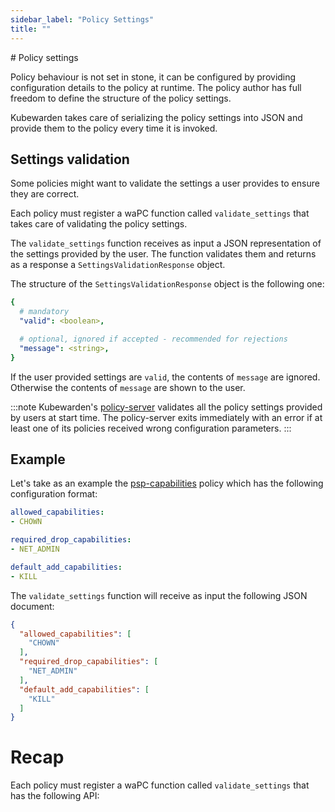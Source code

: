 ```yaml
---
sidebar_label: "Policy Settings"
title: ""
---
```


<head>
  <link rel="canonical" href="https://docs.kubewarden.io/writing-policies/spec/settings"/>
</head>
# Policy settings

Policy behaviour is not set in stone, it can be configured by providing configuration
details to the policy at runtime. The policy author has full freedom to define
the structure of the policy settings.

Kubewarden takes care of serializing the policy settings into JSON and provide
them to the policy every time it is invoked.

## Settings validation

Some policies might want to validate the settings a user provides to ensure
they are correct.

Each policy must register a waPC function called `validate_settings` that
takes care of validating the policy settings.

The `validate_settings` function receives as input a JSON representation of
the settings provided by the user. The function validates them and returns
as a response a `SettingsValidationResponse` object.

The structure of the `SettingsValidationResponse` object is the following one:

```yaml
{
  # mandatory
  "valid": <boolean>,

  # optional, ignored if accepted - recommended for rejections
  "message": <string>,
}
```

If the user provided settings are `valid`, the contents of `message` are ignored.
Otherwise the contents of `message` are shown to the user.

:::note
Kubewarden's [policy-server](https://github.com/chimera-kube/policy-server)
validates all the policy settings provided by users at start time.
The policy-server exits immediately with an error if at least one of its
policies received wrong configuration parameters.
:::

## Example

Let's take as an example the [psp-capabilities](https://github.com/kubewarden/psp-capabilities)
policy which has the following configuration format:

```yaml
allowed_capabilities:
- CHOWN

required_drop_capabilities:
- NET_ADMIN

default_add_capabilities:
- KILL
```

The `validate_settings` function will receive as input the following JSON
document:

```json
{
  "allowed_capabilities": [
    "CHOWN"
  ],
  "required_drop_capabilities": [
    "NET_ADMIN"
  ],
  "default_add_capabilities": [
    "KILL"
  ]
}
```

# Recap

Each policy must register a waPC function called `validate_settings` that has
the following API:

